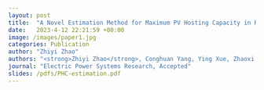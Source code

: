 ```yaml
---
layout: post
title:  "A Novel Estimation Method for Maximum PV Hosting Capacity in Radial Distribution Networks using Bus Voltage and Electrical Distance"
date:   2023-4-12 22:21:59 +00:00
image: /images/paper1.jpg
categories: Publication
author: "Zhiyi Zhao"
authors: "<strong>Zhiyi Zhao</strong>, Conghuan Yang, Ying Xue, Zhaoxi Liu, Weiye Zheng"
journal: "Electric Power Systems Research, Accepted"
slides: /pdfs/PHC-estimation.pdf
---
```

